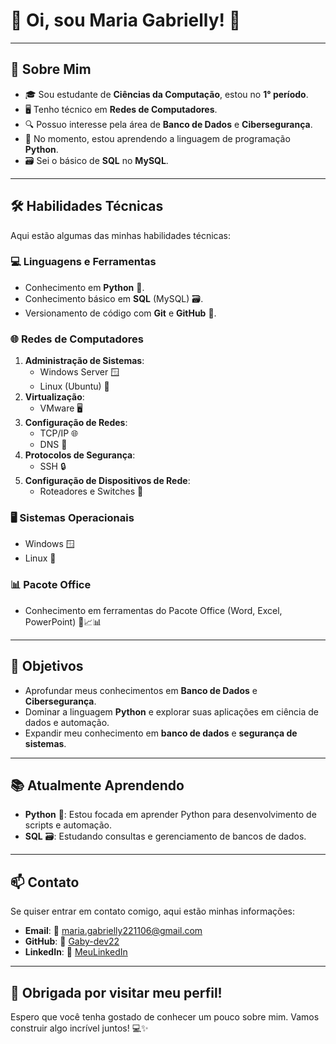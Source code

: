 # 👋 Oi, sou Maria Gabrielly! 🚀

---

## 📖 Sobre Mim

- 🎓 Sou estudante de **Ciências da Computação**, estou no **1° período**.
- 🖥️ Tenho técnico em **Redes de Computadores**.
- 🔍 Possuo interesse pela área de **Banco de Dados** e **Cibersegurança**.
- 🐍 No momento, estou aprendendo a linguagem de programação **Python**.
- 🗃️ Sei o básico de **SQL** no **MySQL**.

---

## 🛠️ Habilidades Técnicas

Aqui estão algumas das minhas habilidades técnicas:

### 💻 **Linguagens e Ferramentas**
- Conhecimento em **Python** 🐍.
- Conhecimento básico em **SQL** (MySQL) 🗃️.
- Versionamento de código com **Git** e **GitHub** 🐙.

### 🌐 **Redes de Computadores**
1. **Administração de Sistemas**:
   - Windows Server 🪟
   - Linux (Ubuntu) 🐧
2. **Virtualização**:
   - VMware 🖥️
3. **Configuração de Redes**:
   - TCP/IP 🌐
   - DNS 🔗
4. **Protocolos de Segurança**:
   - SSH 🔒
5. **Configuração de Dispositivos de Rede**:
   - Roteadores e Switches 📶

### 🖥️ **Sistemas Operacionais**
- Windows 🪟
- Linux 🐧

### 📊 **Pacote Office**
- Conhecimento em ferramentas do Pacote Office (Word, Excel, PowerPoint) 📄📈📊

---

## 🎯 Objetivos

- Aprofundar meus conhecimentos em **Banco de Dados** e **Cibersegurança**.
- Dominar a linguagem **Python** e explorar suas aplicações em ciência de dados e automação.
- Expandir meu conhecimento em **banco de dados** e **segurança de sistemas**.

---

## 📚 Atualmente Aprendendo

- **Python** 🐍: Estou focada em aprender Python para desenvolvimento de scripts e automação.
- **SQL** 🗃️: Estudando consultas e gerenciamento de bancos de dados.

---

## 📫 Contato

Se quiser entrar em contato comigo, aqui estão minhas informações:

- **Email**: 📧 maria.gabrielly221106@gmail.com
- **GitHub**: 🐙 [Gaby-dev22](https://github.com/Gaby-dev22)
- **LinkedIn**: 🔗 [MeuLinkedIn](www.linkedin.com/in/maria-gabrielly-91aa331ab) 
---
## 🎉 Obrigada por visitar meu perfil!

Espero que você tenha gostado de conhecer um pouco sobre mim. Vamos construir algo incrível juntos! 💻✨
